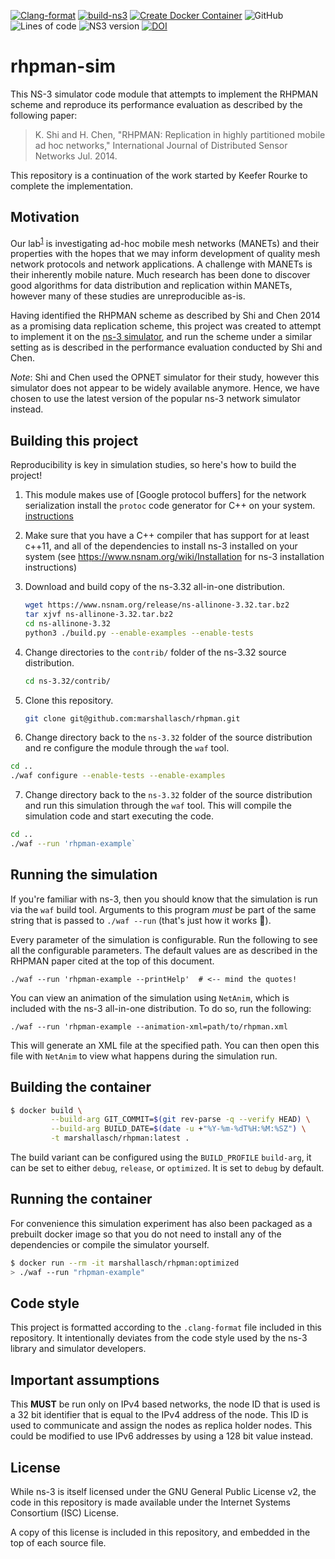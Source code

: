 [![Clang-format](https://github.com/MarshallAsch/rhpman/actions/workflows/clang-format.yml/badge.svg)](https://github.com/MarshallAsch/rhpman/actions/workflows/clang-format.yml)
[![build-ns3](https://github.com/MarshallAsch/rhpman/actions/workflows/ns3-build.yml/badge.svg)](https://github.com/MarshallAsch/rhpman/actions/workflows/ns3-build.yml)
[![Create Docker Container](https://github.com/MarshallAsch/rhpman/actions/workflows/deployment.yml/badge.svg)](https://github.com/MarshallAsch/rhpman/actions/workflows/deployment.yml)
![GitHub](https://img.shields.io/github/license/marshallasch/rhpman?style=plastic)
![Lines of code](https://img.shields.io/tokei/lines/github/marshallasch/rhpman?style=plastic)
![NS3 version](https://img.shields.io/badge/NS--3-3.32-blueviolet?style=plastic)
[![DOI](https://zenodo.org/badge/329723579.svg)](https://zenodo.org/badge/latestdoi/329723579)


# rhpman-sim

This NS-3 simulator code module that attempts to implement the RHPMAN scheme
and reproduce its performance evaluation as described by the following paper:

> K. Shi and H. Chen, "RHPMAN: Replication in highly partitioned mobile
> ad hoc networks," International Journal of Distributed Sensor Networks
> Jul. 2014.


This repository is a continuation of the work started by Keefer Rourke to complete
the implementation. 


## Motivation

Our lab<sup>[1]</sup> is investigating ad-hoc mobile mesh networks (MANETs) and
their properties with the hopes that we may inform development of quality mesh
network protocols and network applications.
A challenge with MANETs is their inherently mobile nature.
Much research has been done to discover good algorithms for data distribution
and replication within MANETs, however many of these studies are unreproducible
as-is.

Having identified the RHPMAN scheme as described by Shi and Chen 2014 as a
promising data replication scheme, this project was created to attempt to
implement it on the [ns-3 simulator](https://www.nsnam.org/), and run the scheme
under a similar setting as is described in the performance evaluation conducted
by Shi and Chen.

*Note*: Shi and Chen used the OPNET simulator for their study, however this
simulator does not appear to be widely available anymore. Hence, we have chosen
to use the latest version of the popular ns-3 network simulator instead.

## Building this project

Reproducibility is key in simulation studies, so here's how to build the
project!

 1. This module makes use of [Google protocol buffers] for the network serialization
    install the `protoc` code generator for C++ on your system. [instructions](https://grpc.io/docs/protoc-installation/)
  
 2. Make sure that you have a C++ compiler that has support for at least c++11, and all of the dependencies to install ns-3 installed on your system (see https://www.nsnam.org/wiki/Installation for ns-3 installation instructions)

 3. Download and build copy of the ns-3.32 all-in-one distribution.

    ```sh
    wget https://www.nsnam.org/release/ns-allinone-3.32.tar.bz2
    tar xjvf ns-allinone-3.32.tar.bz2
    cd ns-allinone-3.32
    python3 ./build.py --enable-examples --enable-tests
    ```

 4. Change directories to the `contrib/` folder of the ns-3.32 source
    distribution.

    ```sh
    cd ns-3.32/contrib/
    ```

 5. Clone this repository.

    ```sh
    git clone git@github.com:marshallasch/rhpman.git
    ```

 6. Change directory back to the `ns-3.32` folder of the source distribution
   and re configure the module through the `waf` tool. 

   ```sh
   cd ..
   ./waf configure --enable-tests --enable-examples
   ```

 7. Change directory back to the `ns-3.32` folder of the source distribution
   and run this simulation through the `waf` tool. This will compile the
   simulation code and start executing the code.

   ```sh
   cd ..
   ./waf --run 'rhpman-example`
   ```

## Running the simulation

If you're familiar with ns-3, then you should know that the simulation is run
via the `waf` build tool. Arguments to this program *must* be part of the same
string that is passed to `./waf --run` (that's just how it works :shrug:).

Every parameter of the simulation is configurable. Run the following to see
all the configurable parameters. The default values are as described in the
RHPMAN paper cited at the top of this document.

```
./waf --run 'rhpman-example --printHelp'  # <-- mind the quotes!
```

You can view an animation of the simulation using `NetAnim`, which is included
with the ns-3 all-in-one distribution. To do so, run the following:

```
./waf --run 'rhpman-example --animation-xml=path/to/rhpman.xml
```

This will generate an XML file at the specified path. You can then open this
file with `NetAnim` to view what happens during the simulation run.


## Building the container

```bash
$ docker build \
         --build-arg GIT_COMMIT=$(git rev-parse -q --verify HEAD) \
         --build-arg BUILD_DATE=$(date -u +"%Y-%m-%dT%H:%M:%SZ") \
         -t marshallasch/rhpman:latest .
```

The build variant can be configured using the `BUILD_PROFILE` `build-arg`, it can be set to either `debug`, `release`, or `optimized`.
It is set to `debug` by default.


## Running the container

For convenience this simulation experiment has also been packaged as a prebuilt docker image so that you do not need to install any of the dependencies or compile the simulator yourself. 

```bash
$ docker run --rm -it marshallasch/rhpman:optimized
> ./waf --run "rhpman-example"
```

## Code style

This project is formatted according to the `.clang-format` file included in this
repository. It intentionally deviates from the code style used by the ns-3
library and simulator developers.


## Important assumptions

This **MUST** be run only on IPv4 based networks, the node ID that is used is a 32 bit
identifier that is equal to the IPv4 address of the node.
This ID is used to communicate and assign the nodes as replica holder nodes.
This could be modified to use IPv6 addresses by using a 128 bit value instead. 

## License

While ns-3 is itself licensed under the GNU General Public License v2, the code
in this repository is made available under the Internet Systems Consortium (ISC)
License.

A copy of this license is included in this repository, and embedded in the top
of each source file.

<!-- links -->

[1]: https://danielgillis.wordpress.com/students/
[Google Protbuf]: https://developers.google.com/protocol-buffers
